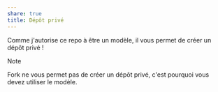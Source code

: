 ```yaml
---
share: true
title: Dépôt privé
---
```


Comme j'autorise ce repo à être un modèle, il vous permet de créer un dépôt privé !

> [!Note]
> Fork ne vous permet pas de créer un dépôt privé, c'est pourquoi vous devez utiliser le modèle.
